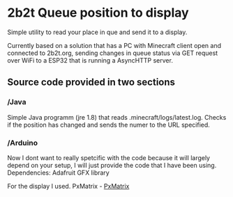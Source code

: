 # 2b2t Queue position to display
Simple utility to read your place in que and send it to a display.

Currently based on a solution that has a PC with Minecraft client open and connected to 2b2t.org, sending changes in queue status via GET request over WiFi to a ESP32 that is running a AsyncHTTP server.

## Source code provided in two sections

### /Java
Simple Java programm (jre 1.8) that reads .minecraft/logs/latest.log. Checks if the position has changed and sends the numer to the URL specified.

### /Arduino

Now I dont want to really spetcific with the code because it will largely depend on your setup, I will just provide the code that I have been using.
Dependencies:
Adafruit GFX library

For the display I used.
PxMatrix - [PxMatrix](https://github.com/2dom/PxMatrix)

